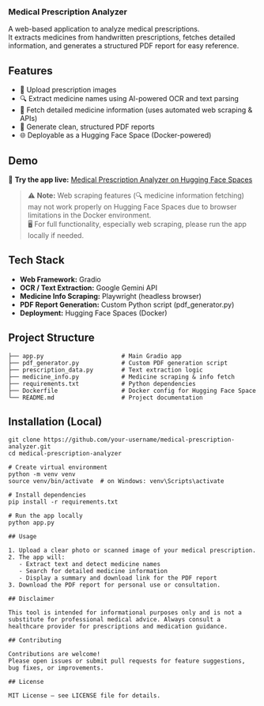 ### Medical Prescription Analyzer

A web-based application to analyze medical prescriptions.  
It extracts medicines from handwritten prescriptions, fetches detailed information, and generates a structured PDF report for easy reference.

## Features

- 📸 Upload prescription images
- 🔍 Extract medicine names using AI-powered OCR and text parsing
- 💊 Fetch detailed medicine information (uses automated web scraping & APIs)
- 📄 Generate clean, structured PDF reports
- 🌐 Deployable as a Hugging Face Space (Docker-powered)

## Demo

🚀 **Try the app live:** [Medical Prescription Analyzer on Hugging Face Spaces](https://huggingface.co/spaces/vijaykumar1372/Medical_prescription_analyser)

> ⚠️ **Note:** Web scraping features (🔍 medicine information fetching) may not work properly on Hugging Face Spaces due to browser limitations in the Docker environment.  
> 🖥️ For full functionality, especially web scraping, please run the app locally if needed.

## Tech Stack

- **Web Framework:** Gradio  
- **OCR / Text Extraction:** Google Gemini API
- **Medicine Info Scraping:** Playwright (headless browser)  
- **PDF Report Generation:** Custom Python script (pdf_generator.py)  
- **Deployment:** Hugging Face Spaces (Docker)

## Project Structure

```
├── app.py                      # Main Gradio app
├── pdf_generator.py            # Custom PDF generation script
├── prescription_data.py        # Text extraction logic
├── medicine_info.py            # Medicine scraping & info fetch
├── requirements.txt            # Python dependencies
├── Dockerfile                  # Docker config for Hugging Face Space
└── README.md                   # Project documentation
```

## Installation (Local)

```
git clone https://github.com/your-username/medical-prescription-analyzer.git
cd medical-prescription-analyzer

# Create virtual environment
python -m venv venv
source venv/bin/activate  # on Windows: venv\Scripts\activate

# Install dependencies
pip install -r requirements.txt

# Run the app locally
python app.py
```


```
## Usage

1. Upload a clear photo or scanned image of your medical prescription.
2. The app will:
   - Extract text and detect medicine names
   - Search for detailed medicine information
   - Display a summary and download link for the PDF report
3. Download the PDF report for personal use or consultation.

## Disclaimer

This tool is intended for informational purposes only and is not a substitute for professional medical advice. Always consult a healthcare provider for prescriptions and medication guidance.

## Contributing

Contributions are welcome!  
Please open issues or submit pull requests for feature suggestions, bug fixes, or improvements.

## License

MIT License — see LICENSE file for details.
